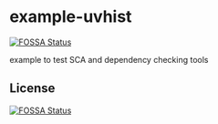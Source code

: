 # example-uvhist
[![FOSSA Status](https://app.fossa.com/api/projects/git%2Bgithub.com%2Fdavidalanreid%2Fexample-uvhist.svg?type=shield)](https://app.fossa.com/projects/git%2Bgithub.com%2Fdavidalanreid%2Fexample-uvhist?ref=badge_shield)

example to test SCA and dependency checking tools


## License
[![FOSSA Status](https://app.fossa.com/api/projects/git%2Bgithub.com%2Fdavidalanreid%2Fexample-uvhist.svg?type=large)](https://app.fossa.com/projects/git%2Bgithub.com%2Fdavidalanreid%2Fexample-uvhist?ref=badge_large)